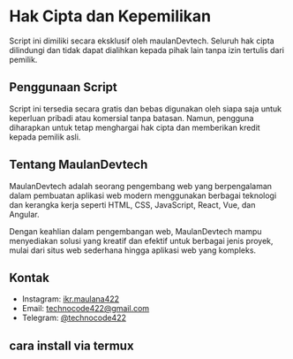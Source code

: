# Hak Cipta dan Kepemilikan

Script ini dimiliki secara eksklusif oleh maulanDevtech. Seluruh hak cipta dilindungi dan tidak dapat dialihkan kepada pihak lain tanpa izin tertulis dari pemilik.

## Penggunaan Script

Script ini tersedia secara gratis dan bebas digunakan oleh siapa saja untuk keperluan pribadi atau komersial tanpa batasan. Namun, pengguna diharapkan untuk tetap menghargai hak cipta dan memberikan kredit kepada pemilik asli.

## Tentang MaulanDevtech

MaulanDevtech adalah seorang pengembang web yang berpengalaman dalam pembuatan aplikasi web modern menggunakan berbagai teknologi dan kerangka kerja seperti HTML, CSS, JavaScript, React, Vue, dan Angular.

Dengan keahlian dalam pengembangan web, MaulanDevtech mampu menyediakan solusi yang kreatif dan efektif untuk berbagai jenis proyek, mulai dari situs web sederhana hingga aplikasi web yang kompleks.

## Kontak

- Instagram: [ikr.maulana422](https://instagram.com/ikr.maulana422)
- Email: technocode422@gmail.com
- Telegram: [@technocode422](https://t.me/technocode422)

 ## cara install via termux
 

